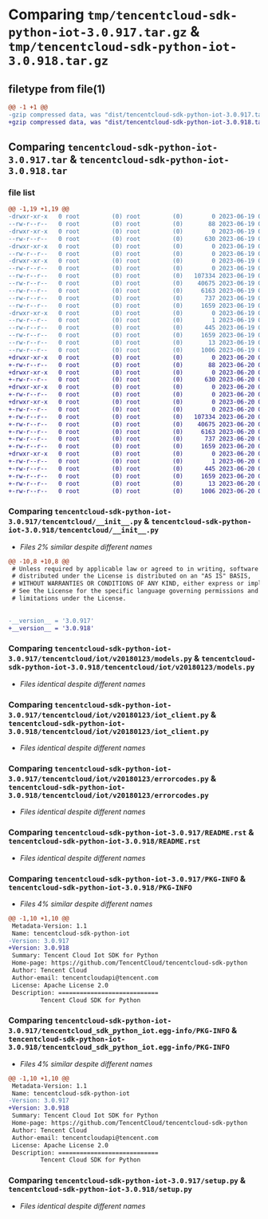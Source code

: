 # Comparing `tmp/tencentcloud-sdk-python-iot-3.0.917.tar.gz` & `tmp/tencentcloud-sdk-python-iot-3.0.918.tar.gz`

## filetype from file(1)

```diff
@@ -1 +1 @@
-gzip compressed data, was "dist/tencentcloud-sdk-python-iot-3.0.917.tar", last modified: Mon Jun 19 00:27:30 2023, max compression
+gzip compressed data, was "dist/tencentcloud-sdk-python-iot-3.0.918.tar", last modified: Tue Jun 20 02:42:32 2023, max compression
```

## Comparing `tencentcloud-sdk-python-iot-3.0.917.tar` & `tencentcloud-sdk-python-iot-3.0.918.tar`

### file list

```diff
@@ -1,19 +1,19 @@
-drwxr-xr-x   0 root         (0) root         (0)        0 2023-06-19 00:27:30.000000 tencentcloud-sdk-python-iot-3.0.917/
--rw-r--r--   0 root         (0) root         (0)       88 2023-06-19 00:27:30.000000 tencentcloud-sdk-python-iot-3.0.917/setup.cfg
-drwxr-xr-x   0 root         (0) root         (0)        0 2023-06-19 00:27:30.000000 tencentcloud-sdk-python-iot-3.0.917/tencentcloud/
--rw-r--r--   0 root         (0) root         (0)      630 2023-06-19 00:27:30.000000 tencentcloud-sdk-python-iot-3.0.917/tencentcloud/__init__.py
-drwxr-xr-x   0 root         (0) root         (0)        0 2023-06-19 00:27:30.000000 tencentcloud-sdk-python-iot-3.0.917/tencentcloud/iot/
--rw-r--r--   0 root         (0) root         (0)        0 2023-06-19 00:27:30.000000 tencentcloud-sdk-python-iot-3.0.917/tencentcloud/iot/__init__.py
-drwxr-xr-x   0 root         (0) root         (0)        0 2023-06-19 00:27:30.000000 tencentcloud-sdk-python-iot-3.0.917/tencentcloud/iot/v20180123/
--rw-r--r--   0 root         (0) root         (0)        0 2023-06-19 00:27:30.000000 tencentcloud-sdk-python-iot-3.0.917/tencentcloud/iot/v20180123/__init__.py
--rw-r--r--   0 root         (0) root         (0)   107334 2023-06-19 00:27:30.000000 tencentcloud-sdk-python-iot-3.0.917/tencentcloud/iot/v20180123/models.py
--rw-r--r--   0 root         (0) root         (0)    40675 2023-06-19 00:27:30.000000 tencentcloud-sdk-python-iot-3.0.917/tencentcloud/iot/v20180123/iot_client.py
--rw-r--r--   0 root         (0) root         (0)     6163 2023-06-19 00:27:30.000000 tencentcloud-sdk-python-iot-3.0.917/tencentcloud/iot/v20180123/errorcodes.py
--rw-r--r--   0 root         (0) root         (0)      737 2023-06-19 00:27:30.000000 tencentcloud-sdk-python-iot-3.0.917/README.rst
--rw-r--r--   0 root         (0) root         (0)     1659 2023-06-19 00:27:30.000000 tencentcloud-sdk-python-iot-3.0.917/PKG-INFO
-drwxr-xr-x   0 root         (0) root         (0)        0 2023-06-19 00:27:30.000000 tencentcloud-sdk-python-iot-3.0.917/tencentcloud_sdk_python_iot.egg-info/
--rw-r--r--   0 root         (0) root         (0)        1 2023-06-19 00:27:30.000000 tencentcloud-sdk-python-iot-3.0.917/tencentcloud_sdk_python_iot.egg-info/dependency_links.txt
--rw-r--r--   0 root         (0) root         (0)      445 2023-06-19 00:27:30.000000 tencentcloud-sdk-python-iot-3.0.917/tencentcloud_sdk_python_iot.egg-info/SOURCES.txt
--rw-r--r--   0 root         (0) root         (0)     1659 2023-06-19 00:27:30.000000 tencentcloud-sdk-python-iot-3.0.917/tencentcloud_sdk_python_iot.egg-info/PKG-INFO
--rw-r--r--   0 root         (0) root         (0)       13 2023-06-19 00:27:30.000000 tencentcloud-sdk-python-iot-3.0.917/tencentcloud_sdk_python_iot.egg-info/top_level.txt
--rw-r--r--   0 root         (0) root         (0)     1006 2023-06-19 00:27:30.000000 tencentcloud-sdk-python-iot-3.0.917/setup.py
+drwxr-xr-x   0 root         (0) root         (0)        0 2023-06-20 02:42:32.000000 tencentcloud-sdk-python-iot-3.0.918/
+-rw-r--r--   0 root         (0) root         (0)       88 2023-06-20 02:42:32.000000 tencentcloud-sdk-python-iot-3.0.918/setup.cfg
+drwxr-xr-x   0 root         (0) root         (0)        0 2023-06-20 02:42:32.000000 tencentcloud-sdk-python-iot-3.0.918/tencentcloud/
+-rw-r--r--   0 root         (0) root         (0)      630 2023-06-20 02:42:32.000000 tencentcloud-sdk-python-iot-3.0.918/tencentcloud/__init__.py
+drwxr-xr-x   0 root         (0) root         (0)        0 2023-06-20 02:42:32.000000 tencentcloud-sdk-python-iot-3.0.918/tencentcloud/iot/
+-rw-r--r--   0 root         (0) root         (0)        0 2023-06-20 02:42:32.000000 tencentcloud-sdk-python-iot-3.0.918/tencentcloud/iot/__init__.py
+drwxr-xr-x   0 root         (0) root         (0)        0 2023-06-20 02:42:32.000000 tencentcloud-sdk-python-iot-3.0.918/tencentcloud/iot/v20180123/
+-rw-r--r--   0 root         (0) root         (0)        0 2023-06-20 02:42:32.000000 tencentcloud-sdk-python-iot-3.0.918/tencentcloud/iot/v20180123/__init__.py
+-rw-r--r--   0 root         (0) root         (0)   107334 2023-06-20 02:42:32.000000 tencentcloud-sdk-python-iot-3.0.918/tencentcloud/iot/v20180123/models.py
+-rw-r--r--   0 root         (0) root         (0)    40675 2023-06-20 02:42:32.000000 tencentcloud-sdk-python-iot-3.0.918/tencentcloud/iot/v20180123/iot_client.py
+-rw-r--r--   0 root         (0) root         (0)     6163 2023-06-20 02:42:32.000000 tencentcloud-sdk-python-iot-3.0.918/tencentcloud/iot/v20180123/errorcodes.py
+-rw-r--r--   0 root         (0) root         (0)      737 2023-06-20 02:42:32.000000 tencentcloud-sdk-python-iot-3.0.918/README.rst
+-rw-r--r--   0 root         (0) root         (0)     1659 2023-06-20 02:42:32.000000 tencentcloud-sdk-python-iot-3.0.918/PKG-INFO
+drwxr-xr-x   0 root         (0) root         (0)        0 2023-06-20 02:42:32.000000 tencentcloud-sdk-python-iot-3.0.918/tencentcloud_sdk_python_iot.egg-info/
+-rw-r--r--   0 root         (0) root         (0)        1 2023-06-20 02:42:32.000000 tencentcloud-sdk-python-iot-3.0.918/tencentcloud_sdk_python_iot.egg-info/dependency_links.txt
+-rw-r--r--   0 root         (0) root         (0)      445 2023-06-20 02:42:32.000000 tencentcloud-sdk-python-iot-3.0.918/tencentcloud_sdk_python_iot.egg-info/SOURCES.txt
+-rw-r--r--   0 root         (0) root         (0)     1659 2023-06-20 02:42:32.000000 tencentcloud-sdk-python-iot-3.0.918/tencentcloud_sdk_python_iot.egg-info/PKG-INFO
+-rw-r--r--   0 root         (0) root         (0)       13 2023-06-20 02:42:32.000000 tencentcloud-sdk-python-iot-3.0.918/tencentcloud_sdk_python_iot.egg-info/top_level.txt
+-rw-r--r--   0 root         (0) root         (0)     1006 2023-06-20 02:42:32.000000 tencentcloud-sdk-python-iot-3.0.918/setup.py
```

### Comparing `tencentcloud-sdk-python-iot-3.0.917/tencentcloud/__init__.py` & `tencentcloud-sdk-python-iot-3.0.918/tencentcloud/__init__.py`

 * *Files 2% similar despite different names*

```diff
@@ -10,8 +10,8 @@
 # Unless required by applicable law or agreed to in writing, software
 # distributed under the License is distributed on an "AS IS" BASIS,
 # WITHOUT WARRANTIES OR CONDITIONS OF ANY KIND, either express or implied.
 # See the License for the specific language governing permissions and
 # limitations under the License.
 
 
-__version__ = '3.0.917'
+__version__ = '3.0.918'
```

### Comparing `tencentcloud-sdk-python-iot-3.0.917/tencentcloud/iot/v20180123/models.py` & `tencentcloud-sdk-python-iot-3.0.918/tencentcloud/iot/v20180123/models.py`

 * *Files identical despite different names*

### Comparing `tencentcloud-sdk-python-iot-3.0.917/tencentcloud/iot/v20180123/iot_client.py` & `tencentcloud-sdk-python-iot-3.0.918/tencentcloud/iot/v20180123/iot_client.py`

 * *Files identical despite different names*

### Comparing `tencentcloud-sdk-python-iot-3.0.917/tencentcloud/iot/v20180123/errorcodes.py` & `tencentcloud-sdk-python-iot-3.0.918/tencentcloud/iot/v20180123/errorcodes.py`

 * *Files identical despite different names*

### Comparing `tencentcloud-sdk-python-iot-3.0.917/README.rst` & `tencentcloud-sdk-python-iot-3.0.918/README.rst`

 * *Files identical despite different names*

### Comparing `tencentcloud-sdk-python-iot-3.0.917/PKG-INFO` & `tencentcloud-sdk-python-iot-3.0.918/PKG-INFO`

 * *Files 4% similar despite different names*

```diff
@@ -1,10 +1,10 @@
 Metadata-Version: 1.1
 Name: tencentcloud-sdk-python-iot
-Version: 3.0.917
+Version: 3.0.918
 Summary: Tencent Cloud Iot SDK for Python
 Home-page: https://github.com/TencentCloud/tencentcloud-sdk-python
 Author: Tencent Cloud
 Author-email: tencentcloudapi@tencent.com
 License: Apache License 2.0
 Description: ============================
         Tencent Cloud SDK for Python
```

### Comparing `tencentcloud-sdk-python-iot-3.0.917/tencentcloud_sdk_python_iot.egg-info/PKG-INFO` & `tencentcloud-sdk-python-iot-3.0.918/tencentcloud_sdk_python_iot.egg-info/PKG-INFO`

 * *Files 4% similar despite different names*

```diff
@@ -1,10 +1,10 @@
 Metadata-Version: 1.1
 Name: tencentcloud-sdk-python-iot
-Version: 3.0.917
+Version: 3.0.918
 Summary: Tencent Cloud Iot SDK for Python
 Home-page: https://github.com/TencentCloud/tencentcloud-sdk-python
 Author: Tencent Cloud
 Author-email: tencentcloudapi@tencent.com
 License: Apache License 2.0
 Description: ============================
         Tencent Cloud SDK for Python
```

### Comparing `tencentcloud-sdk-python-iot-3.0.917/setup.py` & `tencentcloud-sdk-python-iot-3.0.918/setup.py`

 * *Files identical despite different names*

